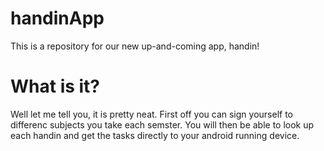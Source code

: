handinApp
=========

This is a repository for our new up-and-coming app, handin!

# What is it?

Well let me tell you, it is pretty neat. First off you can sign yourself to differenc subjects you take each
semster. You will then be able to look up each handin and get the tasks directly to your android running device.
